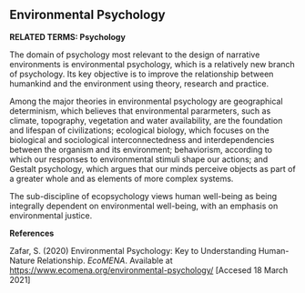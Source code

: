 ## Environmental Psychology

**RELATED TERMS: Psychology**

The domain of psychology most relevant to the design of narrative environments is environmental psychology, which is a relatively new branch of psychology. Its key objective is to improve the relationship between humankind and the environment using theory, research and practice. 

Among the major theories in environmental psychology are geographical determinism, which believes that environmental pararmeters, such as climate, topography, vegetation and water availability, are the foundation and lifespan of civilizations; ecological biology, which focuses on the biological and sociological interconnectedness and interdependencies between the organism and its environment; behaviorism, according to which our responses to environmental stimuli shape our actions; and Gestalt psychology, which argues that our minds perceive objects as part of a greater whole and as elements of more complex systems. 

The sub-discipline of ecopsychology views human well-being as being integrally dependent on environmental well-being, with an emphasis on environmental justice.

**References**

Zafar, S. (2020) Environmental Psychology: Key to Understanding Human-Nature Relationship. _EcoMENA_. Available at https://www.ecomena.org/environmental-psychology/ [Accesed 18 March 2021]
